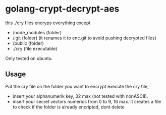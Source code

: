 # golang-crypt-decrypt-aes
this ./cry files encryps everything except
- /node_modules (folder)
- /.git (folder) (it renames it to enc.git to avoid pushing decrypted files)
- /public (folder)
- ./cry (file executable)

Only tested on ubuntu.

## Usage
Put the cry file on the folder you want to encrypt
execute the cry file, 
- insert your alphanumerik key, 32 max (not tested with nonASCII).
- insert your secret vectors numerics from 0 to 9, 16 max.
it creates a file to check if the folder is already encripted, dont delete
